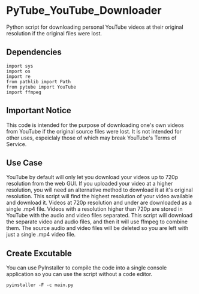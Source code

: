 # PyTube_YouTube_Downloader
Python script for downloading personal YouTube videos at their original resolution if the original files were lost.

## Dependencies
```
import sys
import os
import re
from pathlib import Path
from pytube import YouTube
import ffmpeg
```

## Important Notice
This code is intended for the purpose of downloading one's own videos from YouTube if the original source files were lost. It is not intended for other uses, espeiclaly those of which may break YouTube's Terms of Service. 

## Use Case
YouTube by default will only let you download your videos up to 720p resolution from the web GUI. If you uploaded your video at a higher resolution, you will need an alternative method to download it at it's original resolution. This script will find the highest resolution of your video available and download it. Videos at 720p resolution and under are downloaded as a single .mp4 file. Videos with a resolution higher than 720p are stored in YouTube with the audio and video files separated. This script will download the separate video and audio files, and then it will use ffmpeg to combine them. The source audio and video files will be deleted so you are left with just a single .mp4 video file.

## Create Excutable
You can use PyInstaller to compile the code into a single console application so you can use the script without a code editor.
```
pyinstaller -F -c main.py
```
